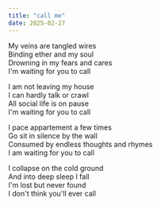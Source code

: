 ```yaml
---
title: "call me"
date: 2025-02-27
---
```


My veins are tangled wires  
Binding ether and my soul  
Drowning in my fears and cares  
I'm waiting for you to call  

I am not leaving my house  
I can hardly talk or crawl  
All social life is on pause  
I'm waiting for you to call  

I pace appartement a few times  
Go sit in silence by the wall  
Consumed by endless thoughts and rhymes  
I am waiting for you to call  

I collapse on the cold ground  
And into deep sleep I fall  
I'm lost but never found  
I don't think you'll ever call  
